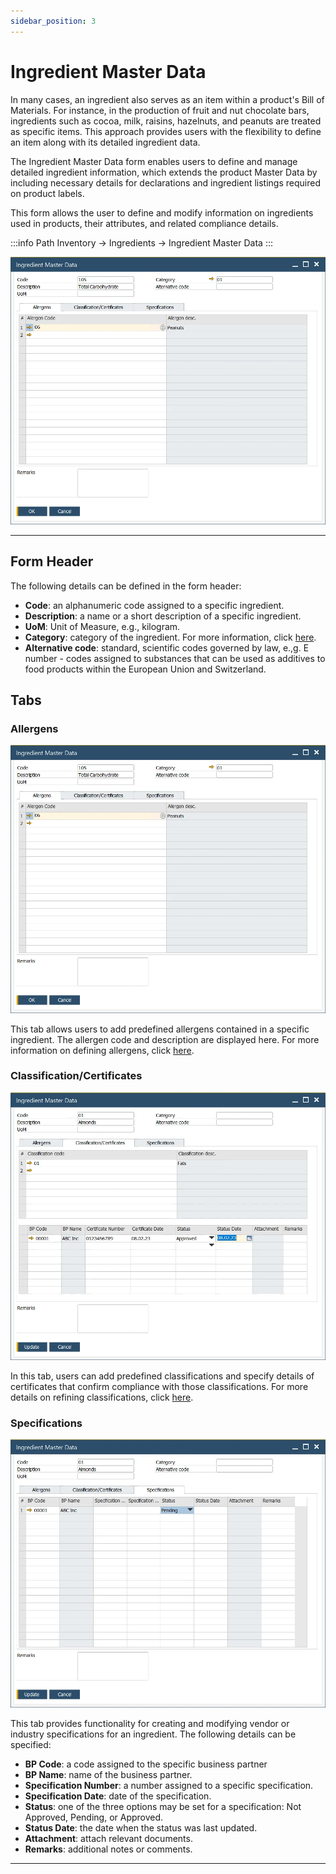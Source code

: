 ```yaml
---
sidebar_position: 3
---
```


# Ingredient Master Data

In many cases, an ingredient also serves as an item within a product's Bill of Materials. For instance, in the production of fruit and nut chocolate bars, ingredients such as cocoa, milk, raisins, hazelnuts, and peanuts are treated as specific items. This approach provides users with the flexibility to define an item along with its detailed ingredient data.

The Ingredient Master Data form enables users to define and manage detailed ingredient information, which extends the product Master Data by including necessary details for declarations and ingredient listings required on product labels.

This form allows the user to define and modify information on ingredients used in products, their attributes, and related compliance details.

:::info Path
    Inventory → Ingredients → Ingredient Master Data
:::

![Ingredient Master Data](./media/ingredient-master-data/ingredient-master-data.webp)

---

## Form Header

The following details can be defined in the form header:

- **Code**: an alphanumeric code assigned to a specific ingredient.
- **Description**: a name or a short description of a specific ingredient.
- **UoM**: Unit of Measure, e.g., kilogram.
- **Category**: category of the ingredient. For more information, click [here](../ingredient-declarations/ingredient-settings/classifications.md).
- **Alternative code**: standard, scientific codes governed by law, e.,g. E number - codes assigned to substances that can be used as additives to food products within the European Union and Switzerland.

## Tabs

### Allergens

![Allergens](./media/ingredient-master-data/ingredient-master-data.webp)

This tab allows users to add predefined allergens contained in a specific ingredient. The allergen code and description are displayed here. For more information on defining allergens, click [here](../ingredient-declarations/ingredient-settings/allergen.md).

### Classification/Certificates

![Certificates](./media/ingredient-master-data/ingredient-master-data-classification-certificates.webp)

In this tab, users can add predefined classifications and specify details of certificates that confirm compliance with those classifications. For more details on refining classifications, click [here](../ingredient-declarations/ingredient-settings/classifications.md).

### Specifications

![Specifications](./media/ingredient-master-data/ingredient-master-data-specifications.webp)

This tab provides functionality for creating and modifying vendor or industry specifications for an ingredient. The following details can be specified:

- **BP Code**: a code assigned to the specific business partner
- **BP Name**: name of the business partner.
- **Specification Number**: a number assigned to a specific specification.
- **Specification Date**: date of the specification.
- **Status**: one of the three options may be set for a specification: Not Approved, Pending, or Approved.
- **Status Date**: the date when the status was last updated.
- **Attachment**: attach relevant documents.
- **Remarks**: additional notes or comments.

---
